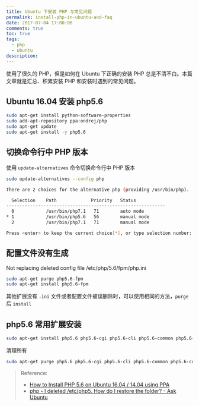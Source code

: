 ```yaml
---
title: Ubuntu 下安装 PHP 与常见问题
permalink: install-php-in-ubuntu-and-faq
date: 2017-07-04 17:00:00
comments: true
toc: true
tags:
  - php
  - ubuntu
description:
---
```


使用了很久的 PHP，但是如何在 Ubuntu 下正确的安装 PHP 总是不清不白。本篇文章就是汇总、积累安装 PHP 和安装时遇到的常见问题。

<!-- more -->

## Ubuntu 16.04 安装 php5.6

```bash
sudo apt-get install python-software-properties
sudo add-apt-repository ppa:ondrej/php
sudo apt-get update
sudo apt-get install -y php5.6
```

## 切换命令行中 PHP 版本

使用 `update-alternatives` 命令切换命令行中 PHP 版本

```bash
sudo update-alternatives --config php
```

```bash
There are 2 choices for the alternative php (providing /usr/bin/php).

  Selection    Path             Priority   Status
------------------------------------------------------------
  0            /usr/bin/php7.1   71        auto mode
* 1            /usr/bin/php5.6   56        manual mode
  2            /usr/bin/php7.1   71        manual mode

Press <enter> to keep the current choice[*], or type selection number: 1
```

## 配置文件没有生成

Not replacing deleted config file /etc/php/5.6/fpm/php.ini

```bash
sudo apt-get purge php5.6-fpm
sudo apt-get install php5.6-fpm
```

其他扩展没有 `.ini` 文件或者配置文件被误删除时，可以使用相同的方法，`purge` 后 `install`

## php5.6 常用扩展安装

```bash
sudo apt-get install php5.6 php5.6-cgi php5.6-cli php5.6-common php5.6-curl php5.6-dev php5.6-fpm php5.6-gd php5.6-json php5.6-mbstring php5.6-mcrypt php5.6-mysql php5.6-readline php5.6-soap php5.6-xml php5.6-xmlrpc php5.6-xsl php5.6-zip
```

清理所有

```bash
sudo apt-get purge php5.6 php5.6-cgi php5.6-cli php5.6-common php5.6-curl php5.6-dev php5.6-fpm php5.6-gd php5.6-json php5.6-mbstring php5.6-mcrypt php5.6-mysql php5.6-readline php5.6-soap php5.6-xml php5.6-xmlrpc php5.6-xsl php5.6-zip
```

> Reference:
>
> - [How to Install PHP 5.6 on Ubuntu 16.04 / 14.04 using PPA](https://tecadmin.net/install-php5-on-ubuntu/)
> - [php - I deleted /etc/php5. How do I restore the folder? - Ask Ubuntu](https://askubuntu.com/questions/365750/i-deleted-etc-php5-how-do-i-restore-the-folder)
